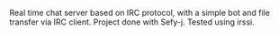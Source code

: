Real time chat server based on IRC protocol, with a simple bot and file transfer via IRC client. Project done with Sefy-j. Tested using irssi.
